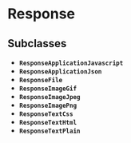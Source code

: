 # Response

## Subclasses

* **`ResponseApplicationJavascript`**
* **`ResponseApplicationJson`**
* **`ResponseFile`**
* **`ResponseImageGif`**
* **`ResponseImageJpeg`**
* **`ResponseImagePng`**
* **`ResponseTextCss`**
* **`ResponseTextHtml`**
* **`ResponseTextPlain`**



